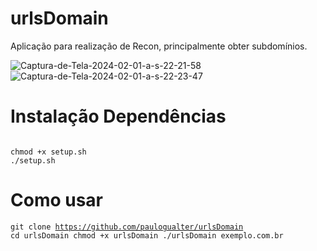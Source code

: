# urlsDomain
Aplicação para realização de Recon, principalmente obter subdomínios. 

<img src="https://i.ibb.co/f011Vx3/Captura-de-Tela-2024-02-01-a-s-22-21-58.png" alt="Captura-de-Tela-2024-02-01-a-s-22-21-58" border="0">

<img src="https://i.ibb.co/JCgby1b/Captura-de-Tela-2024-02-01-a-s-22-23-47.png" alt="Captura-de-Tela-2024-02-01-a-s-22-23-47" border="0">


# Instalação Dependências
<code>
chmod +x setup.sh
./setup.sh
</code>


# Como usar
<code>git clone https://github.com/paulogualter/urlsDomain
cd urlsDomain
chmod +x urlsDomain
./urlsDomain exemplo.com.br</code>

